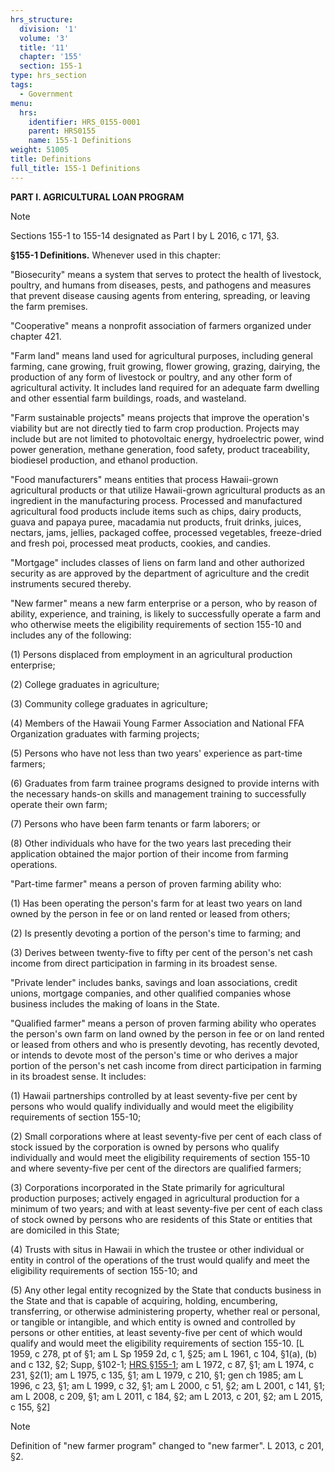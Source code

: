 ```yaml
---
hrs_structure:
  division: '1'
  volume: '3'
  title: '11'
  chapter: '155'
  section: 155-1
type: hrs_section
tags:
  - Government
menu:
  hrs:
    identifier: HRS_0155-0001
    parent: HRS0155
    name: 155-1 Definitions
weight: 51005
title: Definitions
full_title: 155-1 Definitions
---
```

**PART I. AGRICULTURAL LOAN PROGRAM**

Note

Sections 155-1 to 155-14 designated as Part I by L 2016, c 171, §3.

**§155-1 Definitions.** Whenever used in this chapter:

"Biosecurity" means a system that serves to protect the health of livestock, poultry, and humans from diseases, pests, and pathogens and measures that prevent disease causing agents from entering, spreading, or leaving the farm premises.

"Cooperative" means a nonprofit association of farmers organized under chapter 421.

"Farm land" means land used for agricultural purposes, including general farming, cane growing, fruit growing, flower growing, grazing, dairying, the production of any form of livestock or poultry, and any other form of agricultural activity. It includes land required for an adequate farm dwelling and other essential farm buildings, roads, and wasteland.

"Farm sustainable projects" means projects that improve the operation's viability but are not directly tied to farm crop production. Projects may include but are not limited to photovoltaic energy, hydroelectric power, wind power generation, methane generation, food safety, product traceability, biodiesel production, and ethanol production.

"Food manufacturers" means entities that process Hawaii-grown agricultural products or that utilize Hawaii-grown agricultural products as an ingredient in the manufacturing process. Processed and manufactured agricultural food products include items such as chips, dairy products, guava and papaya puree, macadamia nut products, fruit drinks, juices, nectars, jams, jellies, packaged coffee, processed vegetables, freeze-dried and fresh poi, processed meat products, cookies, and candies.

"Mortgage" includes classes of liens on farm land and other authorized security as are approved by the department of agriculture and the credit instruments secured thereby.

"New farmer" means a new farm enterprise or a person, who by reason of ability, experience, and training, is likely to successfully operate a farm and who otherwise meets the eligibility requirements of section 155-10 and includes any of the following:

(1) Persons displaced from employment in an agricultural production enterprise;

(2) College graduates in agriculture;

(3) Community college graduates in agriculture;

(4) Members of the Hawaii Young Farmer Association and National FFA Organization graduates with farming projects;

(5) Persons who have not less than two years' experience as part-time farmers;

(6) Graduates from farm trainee programs designed to provide interns with the necessary hands-on skills and management training to successfully operate their own farm;

(7) Persons who have been farm tenants or farm laborers; or

(8) Other individuals who have for the two years last preceding their application obtained the major portion of their income from farming operations.

"Part-time farmer" means a person of proven farming ability who:

(1) Has been operating the person's farm for at least two years on land owned by the person in fee or on land rented or leased from others;

(2) Is presently devoting a portion of the person's time to farming; and

(3) Derives between twenty-five to fifty per cent of the person's net cash income from direct participation in farming in its broadest sense.

"Private lender" includes banks, savings and loan associations, credit unions, mortgage companies, and other qualified companies whose business includes the making of loans in the State.

"Qualified farmer" means a person of proven farming ability who operates the person's own farm on land owned by the person in fee or on land rented or leased from others and who is presently devoting, has recently devoted, or intends to devote most of the person's time or who derives a major portion of the person's net cash income from direct participation in farming in its broadest sense. It includes:

(1) Hawaii partnerships controlled by at least seventy-five per cent by persons who would qualify individually and would meet the eligibility requirements of section 155-10;

(2) Small corporations where at least seventy-five per cent of each class of stock issued by the corporation is owned by persons who qualify individually and would meet the eligibility requirements of section 155-10 and where seventy-five per cent of the directors are qualified farmers;

(3) Corporations incorporated in the State primarily for agricultural production purposes; actively engaged in agricultural production for a minimum of two years; and with at least seventy-five per cent of each class of stock owned by persons who are residents of this State or entities that are domiciled in this State;

(4) Trusts with situs in Hawaii in which the trustee or other individual or entity in control of the operations of the trust would qualify and meet the eligibility requirements of section 155-10; and

(5) Any other legal entity recognized by the State that conducts business in the State and that is capable of acquiring, holding, encumbering, transferring, or otherwise administering property, whether real or personal, or tangible or intangible, and which entity is owned and controlled by persons or other entities, at least seventy-five per cent of which would qualify and would meet the eligibility requirements of section 155-10\. [L 1959, c 278, pt of §1; am L Sp 1959 2d, c 1, §25; am L 1961, c 104, §1(a), (b) and c 132, §2; Supp, §102-1; [HRS §155-1](/title-11/chapter-155/section-155-1/); am L 1972, c 87, §1; am L 1974, c 231, §2(1); am L 1975, c 135, §1; am L 1979, c 210, §1; gen ch 1985; am L 1996, c 23, §1; am L 1999, c 32, §1; am L 2000, c 51, §2; am L 2001, c 141, §1; am L 2008, c 209, §1; am L 2011, c 184, §2; am L 2013, c 201, §2; am L 2015, c 155, §2]

Note

Definition of "new farmer program" changed to "new farmer". L 2013, c 201, §2.